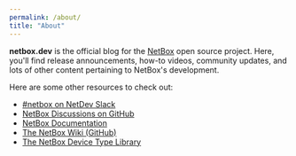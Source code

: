 ```yaml
---
permalink: /about/
title: "About"
---
```


**netbox.dev** is the official blog for the [NetBox](https://github.com/netbox-community/netbox) open source project. Here, you'll find release announcements, how-to videos, community updates, and lots of other content pertaining to NetBox's development.

Here are some other resources to check out:

* [#netbox on NetDev Slack](https://netdev.chat/)
* [NetBox Discussions on GitHub](https://github.com/netbox-community/netbox/discussions)
* [NetBox Documentation](https://netbox.readthedocs.io/en/stable/)
* [The NetBox Wiki (GitHub)](https://github.com/netbox-community/netbox/wiki)
* [The NetBox Device Type Library](https://github.com/netbox-community/devicetype-library)
